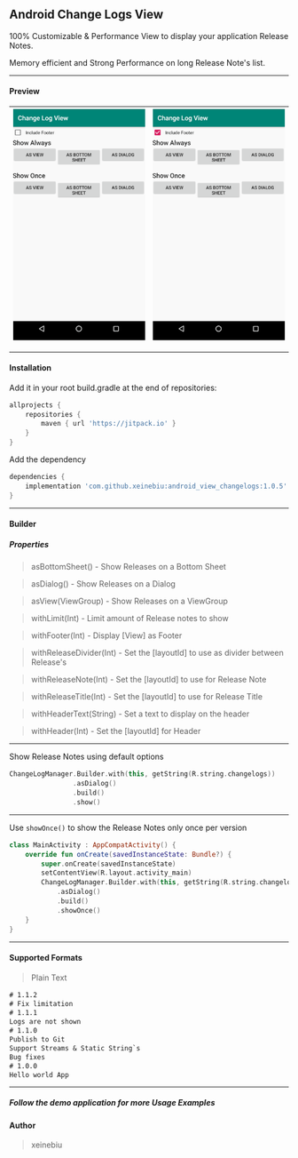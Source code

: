 ## Android Change Logs View
100% Customizable & Performance View to display your application Release Notes.

Memory efficient and Strong Performance on long Release Note's list.

----
#### Preview

| ![](docs/show_always.gif) | ![](docs/show_always_footer.gif) |
| ------------- | ------------- |

----
#### Installation
Add it in your root build.gradle at the end of repositories:
````groovy
allprojects {
	repositories {
		maven { url 'https://jitpack.io' }
	}
}
````
Add the dependency
````groovy
dependencies {
    implementation 'com.github.xeinebiu:android_view_changelogs:1.0.5'
}
````


----
#### Builder

##### Properties
> asBottomSheet() - Show Releases on a Bottom Sheet

> asDialog() - Show Releases on a Dialog

> asView(ViewGroup) - Show Releases on a ViewGroup

> withLimit(Int) - Limit amount of Release notes to show

> withFooter(Int) - Display [View] as Footer

> withReleaseDivider(Int) - Set the [layoutId] to use as divider between Release's

> withReleaseNote(Int) - Set the [layoutId] to use for Release Note

> withReleaseTitle(Int) - Set the [layoutId] to use for Release Title

> withHeaderText(String) - Set a text to display on the header

> withHeader(Int) - Set the [layoutId] for Header
----
Show Release Notes using default options
````kotlin
ChangeLogManager.Builder.with(this, getString(R.string.changelogs))
                .asDialog()
                .build()
                .show()
````


----
Use ```showOnce()``` to show the Release Notes only once per version
````kotlin
class MainActivity : AppCompatActivity() {
    override fun onCreate(savedInstanceState: Bundle?) {
        super.onCreate(savedInstanceState)
        setContentView(R.layout.activity_main)
        ChangeLogManager.Builder.with(this, getString(R.string.changelogs))
            .asDialog()
            .build()
            .showOnce()
    }
}
````


---
#### Supported Formats
> Plain Text
````
# 1.1.2
# Fix limitation
# 1.1.1
Logs are not shown
# 1.1.0
Publish to Git
Support Streams & Static String`s
Bug fixes
# 1.0.0
Hello world App
````

----
##### Follow the demo application for more Usage Examples

#### Author
> xeinebiu

